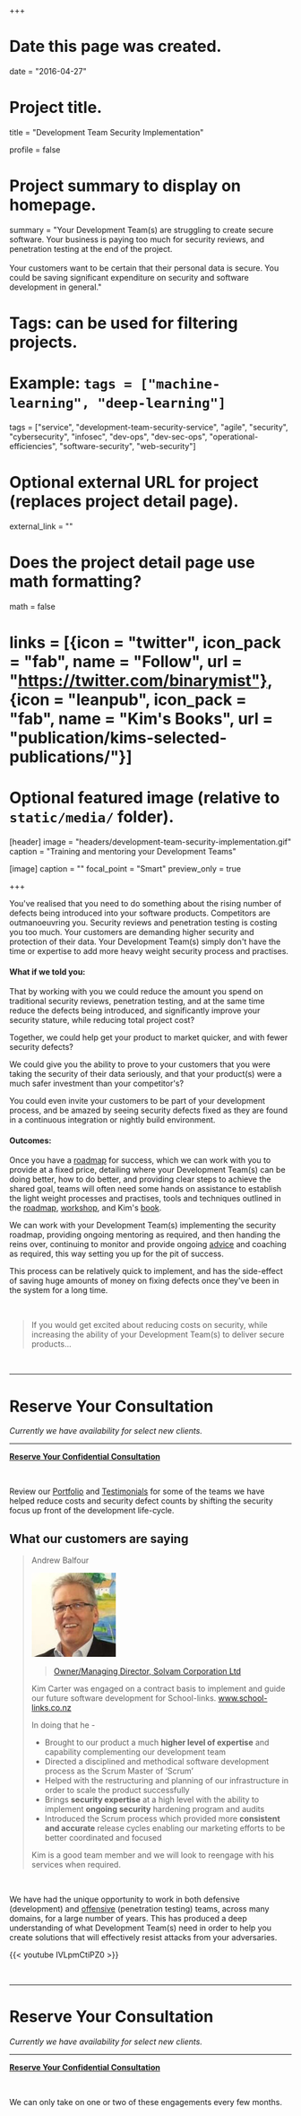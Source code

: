 +++
# Date this page was created.
date = "2016-04-27"

# Project title.
title = "Development Team Security Implementation"

profile = false

# Project summary to display on homepage.
summary = "Your Development Team(s) are struggling to create secure software. Your business is paying too much for security reviews, and penetration testing at the end of the project.<br><br>Your customers want to be certain that their personal data is secure. You could be saving significant expenditure on security and software development in general."

# Tags: can be used for filtering projects.
# Example: `tags = ["machine-learning", "deep-learning"]`
tags = ["service", "development-team-security-service", "agile", "security", "cybersecurity", "infosec", "dev-ops", "dev-sec-ops", "operational-efficiencies", "software-security", "web-security"]

# Optional external URL for project (replaces project detail page).
external_link = ""

# Does the project detail page use math formatting?
math = false

# links = [{icon = "twitter", icon_pack = "fab", name = "Follow", url = "https://twitter.com/binarymist"}, {icon = "leanpub", icon_pack = "fab", name = "Kim's Books", url = "publication/kims-selected-publications/"}]

# Optional featured image (relative to `static/media/` folder).
[header]
image = "headers/development-team-security-implementation.gif"
caption = "Training and mentoring your Development Teams"

[image]
caption = ""
focal_point = "Smart"
preview_only = true

+++

You've realised that you need to do something about the rising number of defects being introduced into your software products. Competitors are outmanoeuvring you. Security reviews and penetration testing is costing you too much. Your customers are demanding higher security and protection of their data. Your Development Team(s) simply don't have the time or expertise to add more heavy weight security process and practises.
 
#### What if we told you:

That by working with you we could reduce the amount you spend on traditional security reviews, penetration testing, and at the same time reduce the defects being introduced, and significantly improve your security stature, while reducing total project cost?

Together, we could help get your product to market quicker, and with fewer security defects?

We could give you the ability to prove to your customers that you were taking the security of their data seriously, and that your product(s) were a much safer investment than your competitor's?

You could even invite your customers to be part of your development process, and be amazed by seeing security defects fixed as they are found in a continuous integration or nightly build environment.

#### Outcomes:

Once you have a [roadmap](/project/service-development-team-security-roadmap/) for success, which we can work with you to provide at a fixed price, detailing where your Development Team(s) can be doing better, how to do better, and providing clear steps to achieve the shared goal, teams will often need some hands on assistance to establish the light weight processes and practises, tools and techniques outlined in the [roadmap](/project/service-development-team-security-roadmap/), [workshop](/project/service-development-team-security-training/), and Kim's [book](https://f0.holisticinfosecforwebdevelopers.com/).

We can work with your Development Team(s) implementing the security roadmap, providing ongoing mentoring as required, and then handing the reins over, continuing to monitor and provide ongoing [advice](/project/service-security-strategy-retainer/) and coaching as required, this way setting you up for the pit of success.

This process can be relatively quick to implement, and has the side-effect of saving huge amounts of money on fixing defects once they've been in the system for a long time.

<br>

> If you would get excited about reducing costs on security, while increasing the ability of your Development Team(s) to deliver secure products...

<br>

---

# Reserve Your Consultation

_Currently we have availability for select new clients._

---

<a class="btn btn-outline-primary" href="/#contact"><b>Reserve Your Confidential Consultation</b></a>

<br>

Review our [Portfolio](/tags/portfolio) and [Testimonials](/tags/testimonial) for some of the teams we have helped reduce costs and security defect counts by shifting the security focus up front of the development life-cycle.

## What our customers are saying

> Andrew Balfour
> 
> <img class="testimonial-img-bordered" src="../testimonial-andrew-balfour/featured.jpg">
> 
> > [Owner/Managing Director, Solvam Corporation Ltd](/project/portfolio-schoollinks)
> 
> Kim Carter was engaged on a contract basis to implement and guide our future software development for School-links. www.school-links.co.nz
> 
> In doing that he -
> 
> * Brought to our product a much **higher level of expertise** and capability complementing our development team
> * Directed a disciplined and methodical software development process as the Scrum Master of ‘Scrum’
> * Helped with the restructuring and planning of our infrastructure in order to scale the product successfully
> * Brings **security expertise** at a high level with the ability to implement **ongoing security** hardening program and audits
> * Introduced the Scrum process which provided more **consistent and accurate** release cycles enabling our marketing efforts to be better coordinated and focused
> 
> Kim is a good team member and we will look to reengage with his services when required.

<br>

We have had the unique opportunity to work in both defensive (development) and [offensive](/event/nz-js-con-2017-the-art-of-exploitation/) (penetration testing) teams, across many domains, for a large number of years. This has produced a deep understanding of what Development Team(s) need in order to help you create solutions that will effectively resist attacks from your adversaries.

{{< youtube IVLpmCtiPZ0 >}}

<br>

---

# Reserve Your Consultation

_Currently we have availability for select new clients._

---

<a class="btn btn-outline-primary" href="/#contact"><b>Reserve Your Confidential Consultation</b></a>

<br>

We can only take on one or two of these engagements every few months.

<br>
